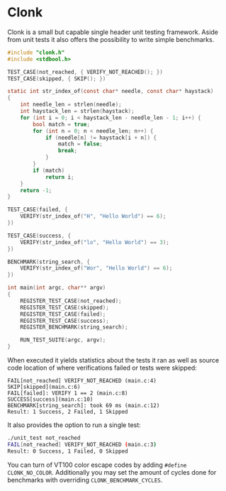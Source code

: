 # Clonk

Clonk is a small but capable single header unit testing framework.
Aside from unit tests it also offers the possibility to write simple benchmarks.

```c
#include "clonk.h"
#include <stdbool.h>

TEST_CASE(not_reached, { VERIFY_NOT_REACHED(); })
TEST_CASE(skipped, { SKIP(); })

static int str_index_of(const char* needle, const char* haystack)
{
    int needle_len = strlen(needle);
    int haystack_len = strlen(haystack);
    for (int i = 0; i < haystack_len - needle_len - 1; i++) {
        bool match = true;
        for (int n = 0; n < needle_len; n++) {
            if (needle[n] != haystack[i + n]) {
                match = false;
                break;
            }
        }
        if (match)
            return i;
    }
    return -1;
}

TEST_CASE(failed, {
    VERIFY(str_index_of("H", "Hello World") == 6);
})

TEST_CASE(success, {
    VERIFY(str_index_of("lo", "Hello World") == 3);
})

BENCHMARK(string_search, {
    VERIFY(str_index_of("Wor", "Hello World") == 6);
})

int main(int argc, char** argv)
{
    REGISTER_TEST_CASE(not_reached);
    REGISTER_TEST_CASE(skipped);
    REGISTER_TEST_CASE(failed);
    REGISTER_TEST_CASE(success);
    REGISTER_BENCHMARK(string_search);

    RUN_TEST_SUITE(argc, argv);
}
```

When executed it yields statistics about the tests it ran as well as source code location
of where verifications failed or tests were skipped:

```
FAIL[not_reached] VERIFY_NOT_REACHED (main.c:4)
SKIP[skipped](main.c:6)
FAIL[failed]: VERIFY 1 == 2 (main.c:8)
SUCCESS[success](main.c:10)
BENCHMARK[string_search]: took 69 ms (main.c:12)
Result: 1 Success, 2 Failed, 1 Skipped
```

It also provides the option to run a single test:
```bash
./unit_test not_reached
FAIL[not_reached] VERIFY_NOT_REACHED (main.c:3)
Result: 0 Success, 1 Failed, 0 Skipped
```

You can turn of VT100 color escape codes by adding `#define CLONK_NO_COLOR`.
Additionally you may set the amount of cycles done for benchmarks with overriding `CLONK_BENCHMARK_CYCLES`. 